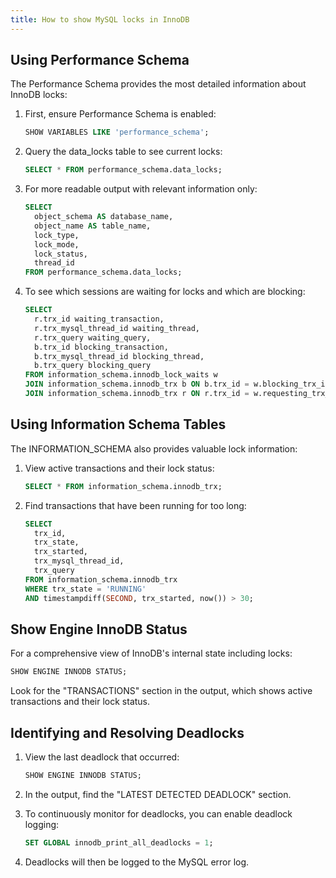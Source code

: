 ```yaml
---
title: How to show MySQL locks in InnoDB
---
```


## Using Performance Schema

The Performance Schema provides the most detailed information about InnoDB locks:

1. First, ensure Performance Schema is enabled:

   ```sql
   SHOW VARIABLES LIKE 'performance_schema';
   ```

2. Query the data_locks table to see current locks:

   ```sql
   SELECT * FROM performance_schema.data_locks;
   ```

3. For more readable output with relevant information only:

   ```sql
   SELECT
     object_schema AS database_name,
     object_name AS table_name,
     lock_type,
     lock_mode,
     lock_status,
     thread_id
   FROM performance_schema.data_locks;
   ```

4. To see which sessions are waiting for locks and which are blocking:
   ```sql
   SELECT
     r.trx_id waiting_transaction,
     r.trx_mysql_thread_id waiting_thread,
     r.trx_query waiting_query,
     b.trx_id blocking_transaction,
     b.trx_mysql_thread_id blocking_thread,
     b.trx_query blocking_query
   FROM information_schema.innodb_lock_waits w
   JOIN information_schema.innodb_trx b ON b.trx_id = w.blocking_trx_id
   JOIN information_schema.innodb_trx r ON r.trx_id = w.requesting_trx_id;
   ```

## Using Information Schema Tables

The INFORMATION_SCHEMA also provides valuable lock information:

1. View active transactions and their lock status:

   ```sql
   SELECT * FROM information_schema.innodb_trx;
   ```

2. Find transactions that have been running for too long:
   ```sql
   SELECT
     trx_id,
     trx_state,
     trx_started,
     trx_mysql_thread_id,
     trx_query
   FROM information_schema.innodb_trx
   WHERE trx_state = 'RUNNING'
   AND timestampdiff(SECOND, trx_started, now()) > 30;
   ```

## Show Engine InnoDB Status

For a comprehensive view of InnoDB's internal state including locks:

```sql
SHOW ENGINE INNODB STATUS;
```

Look for the "TRANSACTIONS" section in the output, which shows active transactions and their lock status.

## Identifying and Resolving Deadlocks

1. View the last deadlock that occurred:

   ```sql
   SHOW ENGINE INNODB STATUS;
   ```

2. In the output, find the "LATEST DETECTED DEADLOCK" section.

3. To continuously monitor for deadlocks, you can enable deadlock logging:

   ```sql
   SET GLOBAL innodb_print_all_deadlocks = 1;
   ```

4. Deadlocks will then be logged to the MySQL error log.
